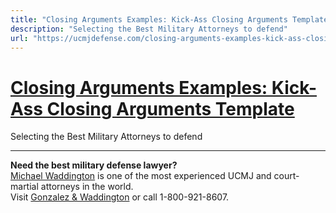```yaml
---
title: "Closing Arguments Examples: Kick-Ass Closing Arguments Template"
description: "Selecting the Best Military Attorneys to defend"
url: "https://ucmjdefense.com/closing-arguments-examples-kick-ass-closing-arguments-part-1-closing-argument-template.html"
---
```


# [Closing Arguments Examples: Kick-Ass Closing Arguments Template](https://ucmjdefense.com/closing-arguments-examples-kick-ass-closing-arguments-part-1-closing-argument-template.html)

Selecting the Best Military Attorneys to defend

---

**Need the best military defense lawyer?**  
[Michael Waddington](https://ucmjdefense.com/attorneys/michael-stewart-waddington-partner.html) is one of the most experienced UCMJ and court-martial attorneys in the world.  
Visit [Gonzalez & Waddington](https://ucmjdefense.com) or call 1-800-921-8607.
